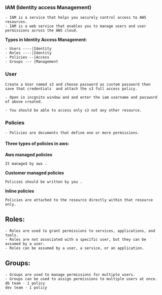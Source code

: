 ### IAM (Identity access Management)
```
- IAM is a service that helps you securely control access to AWS resources.
- IAM is a web service that enables you to manage users and user permissions across the AWS cloud.
```
**Types in Identity Access Management:**
```
- Users ----|Identity
- Roles ----|Identity
- Policies --|Access
- Groups --- |Management
```

### User 
```
Create a User named s3 and choose password as custom password then save that credentials  and attach the s3 full access policy.

- Open in incgnito window and and enter the iam username and password of above created.

- You should be able to access only s3 not any other resource.

```
### Policies
```
- Policies are documents that define one or more permissions.
```

#### Three types of policies in aws:
**Aws managed policies**
```
It managed by aws .
```
**Customer managed policies**
```
Policies should be written by you .
```
**Inline policies**
```
Policies are attached to the resource directly within that resource only.
```
## Roles:
```
- Roles are used to grant permissions to services, applications, and tools.
- Roles are not associated with a specific user, but they can be assumed by a user.
- Roles can be assumed by a user, a service, or an application.
```

## Groups:
```
- Groups are used to manage permissions for multiple users.
- Groups can be used to assign permissions to multiple users at once.
db team - 1 policy
dev team - 1 policy

```
